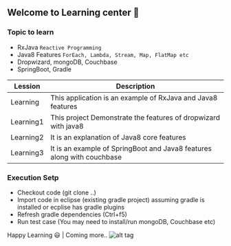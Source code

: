 ## Welcome to Learning center  :beginner:
### Topic to learn
- RxJava `Reactive Programming`
- Java8 Features `ForEach, Lambda, Stream, Map, FlatMap etc`
- Dropwizard, mongoDB, Couchbase
- SpringBoot, Gradle

|   Lession         |                           Description                                       |
| --- | --- |
|   Learning        | This application is an example of RxJava and Java8 features                 |
|   Learning1       | This project Demonstrate the features of dropwizard with java8              |
|   Learning2       | It is an explanation of Java8 core features                                 |
|   Learning3       | It is an example of SpringBoot and Java8 features along with couchbase      |
### Execution Setp
- Checkout code (git clone ..)
- Import code in eclipse (existing gradle project) assuming gradle is installed or ecplise has gradle plugins 
- Refresh gradle dependencies (Ctrl+f5)
- Run test case (You may need to install/run mongoDB, Couchbase etc)

Happy Learning :smiley: | Coming more.. ![alt tag](http://users.atw.hu/diszgalambok/022.gif)
